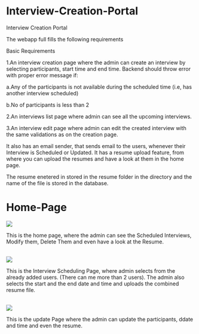 # Interview-Creation-Portal
Interview Creation Portal
<p>The webapp full fills the following requirements</p>
Basic Requirements
<p>1.An interview creation page where the admin can create an interview by selecting participants, start time and end time. Backend should throw error with proper error message if: </p>
<p>a.Any of the participants is not available during the scheduled time (i.e, has another interview scheduled) </p>
<p>b.No of participants is less than 2 </p>
<p>2.An interviews list page where admin can see all the upcoming interviews. </p>
<p>3.An interview edit page where admin can edit the created interview with the same validations as on the creation page.</p>


It also has an email sender, that sends email to the users, whenever their Interview is Scheduled or Updated.
It has a resume upload feature, from where you can upload the resumes and have a look at them in the home page.

<p>The resume enetered in stored in the resume folder in the directory and the name of the file is stored in the database.</p>

# Home-Page
<img src ="http://interview-creation-portal.000webhostapp.com/images/home_page.png ">
<p>This is the home page, where the admin can see the Scheduled Interviews, Modify them, Delete Them and even have a look at the Resume.</p>
<br>
<img src = "http://interview-creation-portal.000webhostapp.com/images/schedule_interview.png ">
<p>This is the Interview Scheduling Page, where admin selects from the already added users. (There can me more than 2 users). The admin also selects the start and the end date and time and uploads the combined resume file.<p>
<br>
<img src = "http://interview-creation-portal.000webhostapp.com/images/update_page.png ">
<p>This is the update Page where the admin can update the participants, ddate and time and even the resume.</p>

  


